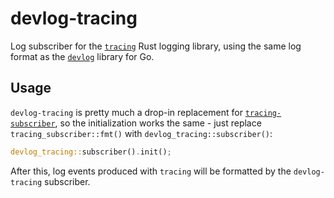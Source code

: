 # devlog-tracing

Log subscriber for the [`tracing`](https://github.com/tokio-rs/tracing) Rust logging library, using
the same log format as the [`devlog`](https://github.com/hermannm/devlog) library for Go.

## Usage

`devlog-tracing` is pretty much a drop-in replacement for
[`tracing-subscriber`](https://github.com/tokio-rs/tracing/tree/master/tracing-subscriber#readme),
so the initialization works the same - just replace `tracing_subscriber::fmt()` with
`devlog_tracing::subscriber()`:

```rust
devlog_tracing::subscriber().init();
```

After this, log events produced with `tracing` will be formatted by the `devlog-tracing` subscriber.
